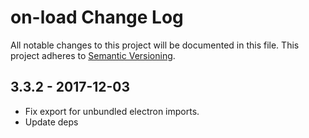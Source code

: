 # on-load Change Log
All notable changes to this project will be documented in this file.
This project adheres to [Semantic Versioning](http://semver.org/).

## 3.3.2 - 2017-12-03
* Fix export for unbundled electron imports.
* Update deps
